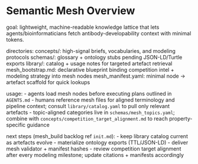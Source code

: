 # Semantic Mesh Overview

goal: lightweight, machine-readable knowledge lattice that lets agents/bioinformaticians fetch antibody-developability context with minimal tokens.

directories:
	concepts/: high-signal briefs, vocabularies, and modeling protocols
	schemas/: glossary + ontology stubs pending JSON-LD/Turtle exports
	library/: catalog + usage notes for targeted artefact retrieval
	mesh_bootstrap.md: declarative blueprint binding competition intel + modeling strategy into mesh nodes
	mesh_manifest.yaml: minimal node → artefact scaffold for quick lookups

usage:
	- agents load mesh nodes before executing plans outlined in `AGENTS.md`
	- humans reference mesh files for aligned terminology and pipeline context; consult `library/catalog.yaml` to pull only relevant artefacts
	- topic-aligned categories live in `schemas/mesh_topics.yaml`; combine with `concepts/competition_target_alignment.md` to reach property-specific guidance

next steps (mesh_build backlog ref `init.md`):
	- keep library catalog current as artefacts evolve
	- materialize ontology exports (TTL/JSON-LD)
	- deliver mesh validator + manifest hashes
	- review competition target alignment after every modeling milestone; update citations + manifests accordingly